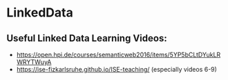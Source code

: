 # LinkedData

## Useful Linked Data Learning Videos:
* https://open.hpi.de/courses/semanticweb2016/items/5YP5bCLtDYukLRWRYTWuyA
* https://ise-fizkarlsruhe.github.io/ISE-teaching/ (especially videos 6-9)
